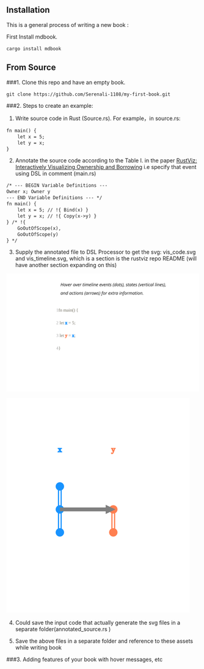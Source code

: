 
## Installation

This is a general process of writing a new book : 

First Install mdbook.
```
cargo install mdbook
```

## From Source
###1. Clone this repo and have an empty book. 

```
git clone https://github.com/Serenali-1108/my-first-book.git
```

###2. Steps to create an example:

1. Write source code in Rust (Source.rs). For example，in source.rs:

```
fn main() {
    let x = 5;
    let y = x;
}
```

2. Annotate the source code according to the Table I. in the paper [RustViz: Interactively Visualizing Ownership and Borrowing](https://web.eecs.umich.edu/~comar/rustviz-hatra20.pdf) i.e  specify that event using DSL in comment (main.rs)

```
/* --- BEGIN Variable Definitions ---
Owner x; Owner y
--- END Variable Definitions --- */
fn main() {
    let x = 5; // !{ Bind(x) }
    let y = x; // !{ Copy(x->y) }
} /* !{
    GoOutOfScope(x),
    GoOutOfScope(y)
} */
```

3. Supply the annotated file to DSL Processor to get the svg:  vis_code.svg and vis_timeline.svg, which is a section is the rustviz repo README (will have another section expanding on this)

![Screen Shot 2022-06-27 at 11 46 52 AM](https://github.com/rustviz/rustviz/blob/master/src/examples/copy/vis_code.svg)

![Screen Shot 2022-06-27 at 11 46 52 AM](https://github.com/rustviz/rustviz/blob/master/src/examples/copy/vis_timeline.svg)

4. Could save the input code that actually generate the svg files in a separate folder(annotated_source.rs ) 

5. Save the above files in a separate folder and reference to these assets while writing book


###3. Adding features of your book with hover messages, etc






